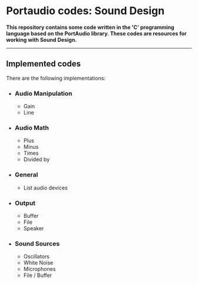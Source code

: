 # Portaudio codes: Sound Design

**This repository contains some code written in the 'C' programming language based on the PortAudio library. These codes are resources for working with Sound Design.**

-------------

## Implemented codes

There are the following implementations:

* ### Audio Manipulation
    * Gain
    * Line

* ### Audio Math
    * Plus
    * Minus
    * Times
    * Divided by

* ### General
    * List audio devices

* ### Output
    * Buffer
    * File
    * Speaker

* ### Sound Sources
    * Oscillators
    * White Noise
    * Microphones
    * File / Buffer
